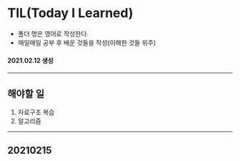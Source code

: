 # TIL(Today I Learned)
- 폴더 명은 영어로 작성한다.
- 매일매일 공부 후 배운 것들을 작성(이해한 것들 위주)
#### 2021.02.12 생성
----------------------------------
## 해야할 일
1. 자료구조 복습
2. 알고리즘
----------------------------------
## 20210215

